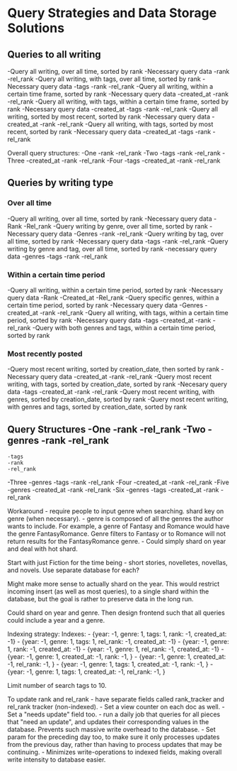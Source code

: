 # Query Strategies and Data Storage Solutions

## Queries to all writing

-Query all writing, over all time, sorted by rank
    -Necessary query data
        -rank
        -rel_rank
-Query all writing, with tags, over all time, sorted by rank
    -Necessary query data
        -tags
        -rank
        -rel_rank
-Query all writing, within a certain time frame, sorted by rank
    -Necessary query data
        -created_at
        -rank
        -rel_rank
-Query all writing, with tags, within a certain time frame, sorted by rank
    -Necessary query data
        -created_at
        -tags
        -rank
        -rel_rank
-Query all writing, sorted by most recent, sorted by rank
    -Necessary query data
        -created_at
        -rank
        -rel_rank
-Query all writing, with tags, sorted by most recent, sorted by rank
    -Necessary query data
        -created_at
        -tags
        -rank
        -rel_rank

Overall query structures:
-One
    -rank
    -rel_rank
-Two
    -tags
    -rank
    -rel_rank
-Three
    -created_at
    -rank
    -rel_rank
-Four
    -tags
    -created_at
    -rank
    -rel_rank
        

## Queries by writing type

### Over all time
-Query all writing, over all time, sorted by rank 
    -Necessary query data
        -Rank
        -Rel_rank
-Query writing by genre, over all time, sorted by rank
    -Necessary query data
        -Genres
        -rank
        -rel_rank
-Query writing by tag, over all time, sorted by rank
    -Necessary query data
        -tags
        -rank
        -rel_rank
-Query writing by genre and tag, over all time, sorted by rank
    -necessary query data
        -genres
        -tags
        -rank
        -rel_rank

### Within a certain time period
-Query all writing, within a certain time period, sorted by rank
    -Necessary query data
        -Rank
        -Created_at
        -Rel_rank
-Query specific genres, within a certain time period, sorted by rank
    -Necessary query data
        -Genres
        -created_at
        -rank
        -rel_rank
-Query all writing, with tags, within a certain time period, sorted by rank
    -Necessary query data
        -tags
        -created_at
        -rank
        -rel_rank
-Query with both genres and tags, within a certain time period, sorted by rank

### Most recently posted
-Query most recent writing, sorted by creation_date, then sorted by rank
    -Necessary query data
        -created_at
        -rank
        -rel_rank
-Query most recent writing, with tags, sorted by creation_date, sorted by rank
    -Necesary query data
        -tags
        -created_at
        -rank
        -rel_rank
-Query most recent writing, with genres, sorted by creation_date, sorted by rank
-Query most recent writing, with genres and tags, sorted by creation_date, sorted by rank

Query Structures
-One
    -rank
    -rel_rank
-Two
    -genres
    -rank
    -rel_rank
-
    -tags
    -rank
    -rel_rank
-Three
    -genres
    -tags
    -rank
    -rel_rank
-Four
    -created_at
    -rank
    -rel_rank
-Five
    -genres
    -created_at
    -rank
    -rel_rank
-Six
    -genres
    -tags
    -created_at
    -rank
    -rel_rank

Workaround - require people to input genre when searching. shard key on genre (when necessary).
    - genre is composed of all the genres the author wants to include. For example, a genre of Fantasy and Romance would have the genre FantasyRomance. Genre filters to Fantasy or to Romance will not return results for the FantasyRomance genre.
    - Could simply shard on year and deal with hot shard.

Start with just Fiction for the time being - short stories, novelletes, novellas, and novels.
Use separate database for each?

Might make more sense to actually shard on the year. This would restrict incoming insert (as well as most queries), to a single shard within the database, but the goal is rather to preserve data in the long run.

Could shard on year and genre. Then design frontend such that all queries could include a year and a genre.

Indexing strategy:
    Indexes:
        - {year: -1, genre: 1, tags: 1, rank: -1, created_at: -1}
        - {year: -1, genre: 1, tags: 1, rel_rank: -1, created_at: -1}
        - {year: -1, genre: 1, rank: -1, created_at: -1}
        - {year: -1, genre: 1, rel_rank: -1, created_at: -1}
        - {year: -1, genre: 1, created_at: -1, rank: -1, }
        - {year: -1, genre: 1, created_at: -1, rel_rank: -1, }
        - {year: -1, genre: 1, tags: 1, created_at: -1, rank: -1, }
        - {year: -1, genre: 1, tags: 1, created_at: -1, rel_rank: -1, }

Limit number of search tags to 10.

To update rank and rel_rank
    - have separate fields called rank_tracker and rel_rank tracker (non-indexed).
    - Set a view counter on each doc as well. 
    - Set a "needs update" field too.
    - run a daily job that queries for all pieces that "need an update", and updates their corresponding values in the database. Prevents such massive write overhead to the database.
    - Set param for the preceding day too, to make sure it only processes updates from the previous day, rather than having to process updates that may be continuing.
    - Minimizes write-operations to indexed fields, making overall write intensity to database easier.
